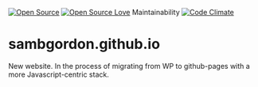 [![Open Source](https://cdn.jsdelivr.net/npm/docspen@18.0.2/imgs/open-source.svg)](https://github.com/DocsPen/Platform)
[![Open Source Love](https://badges.frapsoft.com/os/mit/mit.svg?v=102)](https://github.com/ellerbrock/open-source-badge/)
Maintainability	[![Code Climate](https://codeclimate.com/github/boennemann/badges.svg)](https://codeclimate.com/github/boennemann/badges)

# sambgordon.github.io
New website. In the process of migrating from WP to github-pages with a more Javascript-centric stack.
